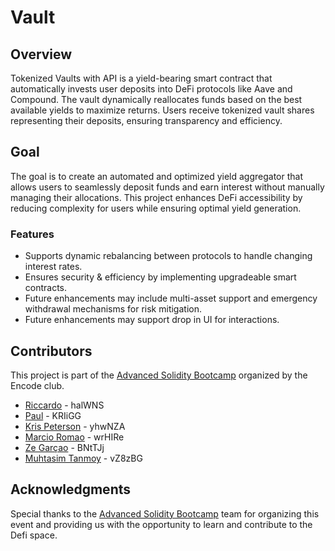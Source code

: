 # Vault

## Overview

Tokenized Vaults with API is a yield-bearing smart contract that automatically invests user deposits into DeFi protocols like Aave and Compound. The vault dynamically reallocates funds based on the best available yields to maximize returns. Users receive tokenized vault shares representing their deposits, ensuring transparency and efficiency.

## Goal

The goal is to create an automated and optimized yield aggregator that allows users to seamlessly deposit funds and earn interest without manually managing their allocations. This project enhances DeFi accessibility by reducing complexity for users while ensuring optimal yield generation.

### Features
- Supports dynamic rebalancing between protocols to handle changing interest rates.
- Ensures security & efficiency by implementing upgradeable smart contracts.
- Future enhancements may include multi-asset support and emergency withdrawal mechanisms for risk mitigation.
- Future enhancements may support drop in UI for interactions.

## Contributors
This project is part of the [Advanced Solidity Bootcamp](https://www.encode.club/advanced-solidity-bootcamp) organized by the Encode club.

- [Riccardo](https://github.com/riccardo-ssvlabs) - halWNS 
- [Paul](https://github.com/paulneup97) - KRIiGG 
- [Kris Peterson](https://github.com/svenski123) - yhwNZA
- [Marcio Romao](https://github.com/SulfurPT) - wrHIRe 
- [Ze Garçao](https://github.com/zeGarcao) - BNtTJj 
- [Muhtasim Tanmoy](https://github.com/muhtasimTanmoy) - vZ8zBG


## Acknowledgments
Special thanks to the [Advanced Solidity Bootcamp](https://www.encode.club/advanced-solidity-bootcamp) team for organizing this event and providing us with the opportunity to learn and contribute to the Defi space.
